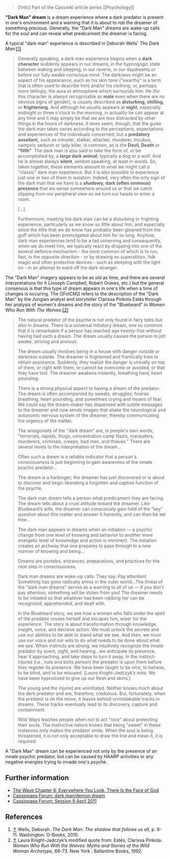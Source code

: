 > [!info] Part of the Casswiki article series  [[Psychology]]

**"Dark Man" dream** is a dream experience where a dark predator is present in one's environment and a warning that it is about to rob the dreamer of something precious. Generally, the "Dark Man" dreams are wake-up calls for the soul and can reveal what predicament the dreamer is facing.

A typical "dark man" experience is described in Deborah Wells' _The Dark Man_:[\[1\]](#cite_note-1)

> Generally speaking, a dark man experience begins when a **dark character** suddenly appears in our dreams, in the hypnogogic state between waking and sleeping, in our reverie, in our daydreams or before our fully awake conscious mind. The darkness might be an aspect of his appearance, such as his skin tone ("swarthy" is a term that is often used to describe him) and/or his clothing, or, perhaps more tellingly, the aura or atmosphere which surrounds him. He (for this character is _always_ recognisable as **male** even when there are no obvious signs of gender), is usually described as **disturbing, chilling,** or **frightening.** And although he usually appears at **night**, especially midnight or three o'clock in the morning, in actuality he can appear at any time and it may simply be that we are less distracted by other things in the hours of darkness. It does seem, though, that the guise the dark man takes varies according to the perceptions, expectations and experiences of the individuals concerned; but a **predatory assailant,** such as intruder, stalker, attacker, murderer, incubus, vampiric seducer or lady killer, is common, as is the **Devil, Death** or **"filth"**. The dark man is also said to take the form of, or be accomplished by, a **large dark animal**, typically a dog or a wolf. And he is almost always **silent**, seldom speaking, at least in words. So, taken together, these elements amount to what we might call a "classic" dark man experience. But it is also possible to experience just one or two of them in isolation. Indeed, very often the only sign of the dark man that we have is a **shadowy, dark (often ominous) presence** that we sense somewhere around us or that we catch slipping from our peripheral view as we turn our heads or enter a room.
> 
> \[...\]
> 
> Furthermore, meeting the dark man can be a disturbing or frighting experience, particularly as we know so little about him, and especially since the little that we do know has probably been gleaned from the guff which has been promulgated about him for so long. Anyhow, dark man experiences tend to be a tad unnerving and consequently, when we do meet him, we typically react by dropping into one of the several defence mechanism - the most common of which is to run, fast, in the opposite direction - or by drawing on superstition, folk magic and other protective devices - such as sleeping with the light on - in an attempt to ward off the dark stranger.

The "Dark Man" imagery appears to be as old as time, and there are several interpretations for it (Joseph Campbell, Robert Graves, etc.) but the general consensus is that this type of dream appears in one's life when a time of changes is occuring. The [[FotCM]] refers to the description of the "Dark Man" by the Jungian analyst and storyteller Clarissa Pinkola Estés through her analysis of women's dreams and the story of the "Bluebeard" in _Women Who Run With The Wolves_:[\[2\]](#cite_note-2)

> The natural predator of the psyche is not only found in fairy tales but also in dreams. There is a universal initiatory dream, one so common that it is remarkable if a person has reached age twenty-five without having had such a dream. The dream usually causes the person to jolt awake, striving and anxious.
> 
> The dream usually involves being in a house with danger outside or darkness outside. The dreamer is frightened and frantically tries to obtain assistance. Suddenly, they realize the danger is virtually on top of them, or right with them, or cannot be overcome or avoided, or that they have lost. The dreamer awakens instantly, breathing hard, heart pounding.
> 
> There is a strong physical aspect to having a dream of the predator. The dream is often accompanied by sweats, struggles, hoarse breathing, heart pounding, and sometimes crying and moans of fear. We could say the dream-maker has dispensed with subtle messages to the dreamer and now sends images that shake the neurological and autonomic nervous system of the dreamer, thereby communicating the urgency of the matter.
> 
> The antagonists of the "dark dream" are, in people's own words, "terrorists, rapists, thugs, concentration camp Nazis, marauders, murderers, criminals, creeps, bad men, and thieves." There are several levels to the interpretation of the dream...
> 
> Often such a dream is a reliable indicator that a person's consciousness is just beginning to gain awareness of the innate psychic predator...
> 
> The dream is a harbinger; the dreamer has just discovered or is about to discover and begin liberating a forgotten and captive function of the psyche.
> 
> The dark man dream tells a person what predicament they are facing. The dream tells about a cruel attitude toward the dreamer. Like Bluebeard’s wife, the dreamer can consciously gain hold of the "key" question about this matter and answer it honestly, and can then be set free...
> 
> The dark man appears in dreams when an initiation — a psychic change from one level of knowing and behavior to another more energetic level of knowledge and action is imminent. The initiation creates an archway that one prepares to pass through to a new manner of knowing and being...
> 
> Dreams are _portales_, entrances, preparations, and practices for the next step in consciousness.
> 
> Dark man dreams are wake-up calls. They say: Pay attention! Something has gone radically amiss in the outer world...The threat of the "dark man dreams" serves as a warning to all of us — if you don’t pay attention, something will be stolen from you! The dreamer needs to be initiated so that whatever has been robbing her can be recognized, apprehended, and dealt with.
> 
> In the Bluebeard story, we see how a woman who falls under the spell of the predator rouses herself and escapes him, wiser for the experience. The story is about transformation through knowledge, insight, voice, and decisive action. We must unlock the secrets and use our abilities to be able to stand what we see. And then, we must use our voice and our wits to do what needs to be done about what we see. When instincts are strong, we intuitively recognize the innate predator by scent, sight, and hearing...we anticipate its presence, hear it approaching, and take steps to turn it away. In the instinct-injured (i.e., nuts and bolts person) the predator is upon them before they register its presence. We have been taught to be nice, to behave, to be blind, and to be misused. \[_Laura Knight-Jadczyk‎‎’s note:_ We have been hypnotized to give up our flesh and skins.\]
> 
> The young and the injured are uninitiated. Neither knows much about the dark predator and are, therefore, credulous. But, fortunately, when the predator is on the move, it leaves behind unmistakable tracks in dreams. These tracks eventually lead to its discovery, capture and containment.
> 
> Wild Ways teaches people when not to act "nice" about protecting their souls. The instinctive nature knows that being "sweet" in these instances only makes the predator smile. When the soul is being threatened, it is not only acceptable to draw the line and mean it, it is required.

A "Dark Man" dream can be experienced not only by the presence of an innate psychic predator, but can be caused by HAARP activities or any negative energies trying to invade one's psyche.

Further information
-------------------

*   [The Wave Chapter 8: Everywhere You Look, There Is the Face of God](http://cassiopaea.org/2010/05/08/the-wave-chapter-8-everywhere-you-look-there-is-the-face-of-god/)
*   [Cassiopaea Forum: dark man/demon dream](https://cassiopaea.org/forum/index.php/topic,23630.0.html)
*   [Cassiopaea Forum: Session 9 April 2011](https://cassiopaea.org/forum/index.php/topic,22855.0.html)

References
----------

1.  [↑](#cite_ref-1) Wells, Deborah. _The Dark Man: The shadow that follows us all_, p. 9-11. Washington: O-Books, 2010.
2.  [↑](#cite_ref-2) Laura Knight-Jadczyk‎‎’s modified quote from: Estés, Clarissa Pinkola. _Women Who Run With the Wolves: Myths and Stories of the Wild Woman Archetype_, 66-73. New York : Ballantine Books, 1992.